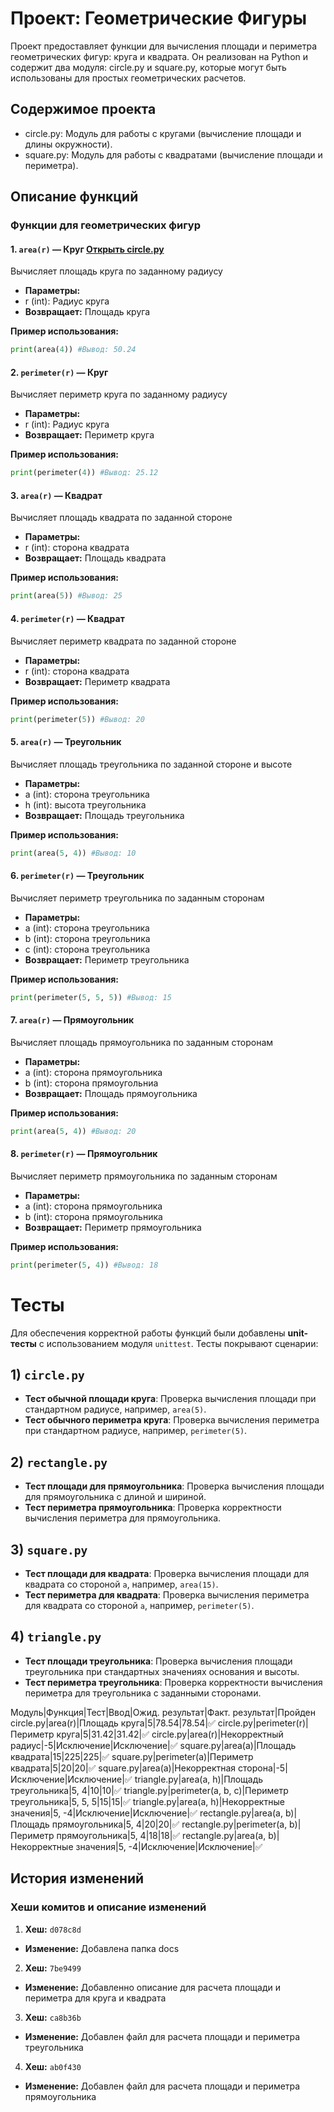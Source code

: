 # Проект: Геометрические Фигуры

Проект предоставляет функции для вычисления площади и периметра геометрических фигур: круга и квадрата. Он реализован на Python и содержит два модуля: circle.py и square.py, которые могут быть использованы для простых геометрических расчетов.

## Содержимое проекта

- circle.py: Модуль для работы с кругами (вычисление площади и длины окружности).
- square.py: Модуль для работы с квадратами (вычисление площади и периметра).

## Описание функций

### Функции для геометрических фигур

#### 1. `area(r)` — Круг [Открыть circle.py](https://github.com/exf1kzz/geometric_lib/blob/lab_2_norm/circle.py)

Вычисляет площадь круга по заданному радиусу

- **Параметры:**
 - r (int): Радиус круга
- **Возвращает:** Площадь круга

**Пример использования:**
```python
print(area(4)) #Вывод: 50.24
```

#### 2. `perimeter(r)` — Круг

Вычисляет периметр круга по заданному радиусу

- **Параметры:**
 - r (int): Радиус круга
- **Возвращает:** Периметр круга

**Пример использования:**
```python
print(perimeter(4)) #Вывод: 25.12
```
 
#### 3. `area(r)` — Квадрат

Вычисляет площадь квадрата по заданной стороне

- **Параметры:**
 - r (int): сторона квадрата
- **Возвращает:** Площадь квадрата

**Пример использования:**
```python
print(area(5)) #Вывод: 25
```

#### 4. `perimeter(r)` — Квадрат

Вычисляет периметр квадрата по заданной стороне

- **Параметры:**
 - r (int): сторона квадрата
- **Возвращает:** Периметр квадрата

**Пример использования:**
```python
print(perimeter(5)) #Вывод: 20
```

#### 5. `area(r)` — Треугольник

Вычисляет площадь треугольника по заданной стороне и высоте

- **Параметры:**
 - a (int): сторона треугольника
 - h (int): высота треугольника
- **Возвращает:** Площадь треугольника

**Пример использования:**
```python
print(area(5, 4)) #Вывод: 10
```

#### 6. `perimeter(r)` — Треугольник

Вычисляет периметр треугольника по заданным сторонам

- **Параметры:**
 - a (int): сторона треугольника
 - b (int): сторона треугольника
 - c (int): сторона треугольника
- **Возвращает:** Периметр треугольника

**Пример использования:**
```python
print(perimeter(5, 5, 5)) #Вывод: 15
```


#### 7. `area(r)` — Прямоугольник

Вычисляет площадь прямоугольника по заданным сторонам

- **Параметры:**
 - a (int): сторона прямоугольника
 - b (int): сторона прямоугольниа
- **Возвращает:** Площадь прямоугольника

**Пример использования:**
```python
print(area(5, 4)) #Вывод: 20
```

#### 8. `perimeter(r)` — Прямоугольник

Вычисляет периметр прямоугольника по заданным сторонам

- **Параметры:**
 - a (int): сторона прямоугольника
 - b (int): сторона прямоугольника
- **Возвращает:** Периметр прямоугольника

**Пример использования:**
```python
print(perimeter(5, 4)) #Вывод: 18
```

# Тесты

Для обеспечения корректной работы функций были добавлены **unit-тесты** с использованием модуля `unittest`. Тесты покрывают сценарии:

## 1) `circle.py`

- **Тест обычной площади круга**: Проверка вычисления площади при стандартном радиусе, например, `area(5)`.
- **Тест обычного периметра круга**: Проверка вычисления периметра при стандартном радиусе, например, `perimeter(5)`.

## 2) `rectangle.py`

- **Тест площади для прямоугольника**: Проверка вычисления площади для прямоугольника с длиной и шириной.
- **Тест периметра прямоугольника**: Проверка корректности вычисления периметра для прямоугольника.

## 3) `square.py`

- **Тест площади для квадрата**: Проверка вычисления площади для квадрата со стороной `a`, например, `area(15)`.
- **Тест периметра для квадрата**: Проверка вычисления периметра для квадрата со стороной `a`, например, `perimeter(5)`.

## 4) `triangle.py`

- **Тест площади треугольника**: Проверка вычисления площади треугольника при стандартных значениях основания и высоты.
- **Тест периметра треугольника**: Проверка корректности вычисления периметра для треугольника с заданными сторонами.

Модуль|Функция|Тест|Ввод|Ожид. результат|Факт. результат|Пройден
circle.py|area(r)|Площадь круга|5|78.54|78.54|✅
circle.py|perimeter(r)|Периметр круга|5|31.42|31.42|✅
circle.py|area(r)|Некорректный радиус|-5|Исключение|Исключение|✅
square.py|area(a)|Площадь квадрата|15|225|225|✅
square.py|perimeter(a)|Периметр квадрата|5|20|20|✅
square.py|area(a)|Некорректная сторона|-5|Исключение|Исключение|✅
triangle.py|area(a, h)|Площадь треугольника|5, 4|10|10|✅
triangle.py|perimeter(a, b, c)|Периметр треугольника|5, 5, 5|15|15|✅
triangle.py|area(a, h)|Некорректные значения|5, -4|Исключение|Исключение|✅
rectangle.py|area(a, b)|Площадь прямоугольника|5, 4|20|20|✅
rectangle.py|perimeter(a, b)|Периметр прямоугольника|5, 4|18|18|✅
rectangle.py|area(a, b)|Некорректные значения|5, -4|Исключение|Исключение|✅



## История изменений

### Хеши комитов и описание изменений


1. **Хеш:** `d078c8d`
 - **Изменение:** Добавлена папка docs
2. **Хеш:** `7be9499`
 - **Изменение:** Добавленно описание для расчета площади и периметра для круга и квадрата
3. **Хеш:** `ca8b36b`
 - **Изменение:** Добавлен файл для расчета площади и периметра треугольника
4. **Хеш:** `ab0f430`
 - **Изменение:** Добавлен файл для расчета площади и периметра прямоугольника


